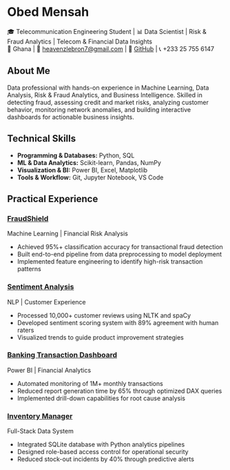 # Obed Mensah  
🎓 Telecommunication Engineering Student | 📊 Data Scientist | Risk & Fraud Analytics | Telecom & Financial Data Insights  
📍 Ghana | 📧 heavenzlebron7@gmail.com | 🔗 [GitHub](https://github.com/Omensah-15) | 📞 +233 25 755 6147

## About Me  
Data professional with hands-on experience in Machine Learning, Data Analysis, Risk & Fraud Analytics, and Business Intelligence. Skilled in detecting fraud, assessing credit and market risks, analyzing customer behavior, monitoring network anomalies, and building interactive dashboards for actionable business insights.


## Technical Skills  

- **Programming & Databases:** Python, SQL  
- **ML & Data Analytics:** Scikit-learn, Pandas, NumPy  
- **Visualization & BI:** Power BI, Excel, Matplotlib  
- **Tools & Workflow:** Git, Jupyter Notebook, VS Code  


## Practical Experience

### [FraudShield](https://github.com/Omensah-15/FraudShield)  
Machine Learning | Financial Risk Analysis  
- Achieved 95%+ classification accuracy for transactional fraud detection  
- Built end-to-end pipeline from data preprocessing to model deployment  
- Implemented feature engineering to identify high-risk transaction patterns  

### [Sentiment Analysis](https://github.com/Omensah-15/SentimentAnalysisofCustomerFeedback)  
NLP | Customer Experience  
- Processed 10,000+ customer reviews using NLTK and spaCy  
- Developed sentiment scoring system with 89% agreement with human raters  
- Visualized trends to guide product improvement strategies  

### [Banking Transaction Dashboard](https://github.com/Omensah-15/Bank_Transcaction_Insights)  
Power BI | Financial Analytics  
- Automated monitoring of 1M+ monthly transactions  
- Reduced report generation time by 65% through optimized DAX queries  
- Implemented drill-down capabilities for root cause analysis  

### [Inventory Manager](https://github.com/Omensah-15/Inventory-Manager)  
Full-Stack Data System  
- Integrated SQLite database with Python analytics pipelines  
- Designed role-based access control for operational security  
- Reduced stock-out incidents by 40% through predictive alerts  
